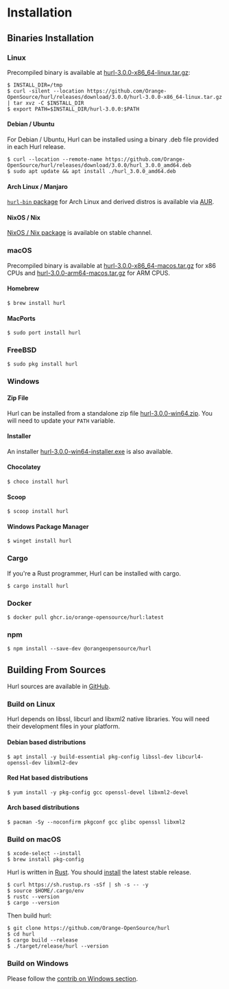 # Installation

## Binaries Installation

### Linux

Precompiled binary is available at [hurl-3.0.0-x86_64-linux.tar.gz]:

```shell
$ INSTALL_DIR=/tmp
$ curl -silent --location https://github.com/Orange-OpenSource/hurl/releases/download/3.0.0/hurl-3.0.0-x86_64-linux.tar.gz | tar xvz -C $INSTALL_DIR
$ export PATH=$INSTALL_DIR/hurl-3.0.0:$PATH
```

#### Debian / Ubuntu

For Debian / Ubuntu, Hurl can be installed using a binary .deb file provided in each Hurl release.

```shell
$ curl --location --remote-name https://github.com/Orange-OpenSource/hurl/releases/download/3.0.0/hurl_3.0.0_amd64.deb
$ sudo apt update && apt install ./hurl_3.0.0_amd64.deb
```

#### Arch Linux / Manjaro

[`hurl-bin` package] for Arch Linux and derived distros is available via [AUR].

#### NixOS / Nix

[NixOS / Nix package] is available on stable channel.

### macOS

Precompiled binary is available at [hurl-3.0.0-x86_64-macos.tar.gz] for x86 CPUs and [hurl-3.0.0-arm64-macos.tar.gz] for ARM CPUS.

#### Homebrew

```shell
$ brew install hurl
```

#### MacPorts

```shell
$ sudo port install hurl
```

### FreeBSD

```shell
$ sudo pkg install hurl
```

### Windows

#### Zip File

Hurl can be installed from a standalone zip file [hurl-3.0.0-win64.zip]. You will need to update your `PATH` variable.

#### Installer

An installer [hurl-3.0.0-win64-installer.exe] is also available.

#### Chocolatey

```shell
$ choco install hurl
```

#### Scoop

```shell
$ scoop install hurl
```

#### Windows Package Manager

```shell
$ winget install hurl
```

### Cargo

If you're a Rust programmer, Hurl can be installed with cargo.

```shell
$ cargo install hurl
```

### Docker

```shell
$ docker pull ghcr.io/orange-opensource/hurl:latest
```

### npm

```shell
$ npm install --save-dev @orangeopensource/hurl
```

## Building From Sources

Hurl sources are available in [GitHub].

### Build on Linux

Hurl depends on libssl, libcurl and libxml2 native libraries. You will need their development files in your platform.


#### Debian based distributions

```shell
$ apt install -y build-essential pkg-config libssl-dev libcurl4-openssl-dev libxml2-dev
```

#### Red Hat based distributions

```shell
$ yum install -y pkg-config gcc openssl-devel libxml2-devel
```

#### Arch based distributions

```shell
$ pacman -Sy --noconfirm pkgconf gcc glibc openssl libxml2
```

### Build on macOS

```shell
$ xcode-select --install
$ brew install pkg-config
```

Hurl is written in [Rust]. You should [install] the latest stable release.

```shell
$ curl https://sh.rustup.rs -sSf | sh -s -- -y
$ source $HOME/.cargo/env
$ rustc --version
$ cargo --version
```

Then build hurl:

```shell
$ git clone https://github.com/Orange-OpenSource/hurl
$ cd hurl
$ cargo build --release
$ ./target/release/hurl --version
```

### Build on Windows

Please follow the [contrib on Windows section].

[GitHub]: https://github.com/Orange-OpenSource/hurl
[hurl-3.0.0-win64.zip]: https://github.com/Orange-OpenSource/hurl/releases/download/3.0.0/hurl-3.0.0-win64.zip
[hurl-3.0.0-win64-installer.exe]: https://github.com/Orange-OpenSource/hurl/releases/download/3.0.0/hurl-3.0.0-win64-installer.exe
[hurl-3.0.0-x86_64-macos.tar.gz]: https://github.com/Orange-OpenSource/hurl/releases/download/3.0.0/hurl-3.0.0-x86_64-macos.tar.gz
[hurl-3.0.0-arm64-macos.tar.gz]: https://github.com/Orange-OpenSource/hurl/releases/download/3.0.0/hurl-3.0.0-arm64-macos.tar.gz
[hurl-3.0.0-x86_64-linux.tar.gz]: https://github.com/Orange-OpenSource/hurl/releases/download/3.0.0/hurl-3.0.0-x86_64-linux.tar.gz
[AUR]: https://wiki.archlinux.org/index.php/Arch_User_Repository
[`hurl-bin` package]: https://aur.archlinux.org/packages/hurl-bin/
[install]: https://www.rust-lang.org/tools/install
[Rust]: https://www.rust-lang.org
[contrib on Windows section]: https://github.com/Orange-OpenSource/hurl/blob/master/contrib/windows/README.md
[NixOS / Nix package]: https://search.nixos.org/packages?from=0&size=1&sort=relevance&type=packages&query=hurl

